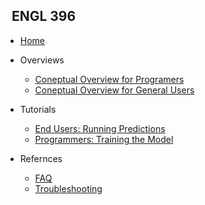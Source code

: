 <!-- _sidebar.md -->

## &nbsp; ENGL 396

* [Home](README.md)

* Overviews

  * [Coneptual Overview for Programers](docone.md)
  * [Coneptual Overview for General Users](doctwo.md)
  
* Tutorials 

  * [End Users: Running Predictions](docfour.md)
  * [Programmers: Training the Model](docfive.md)

* Refernces

  * [FAQ](docsix.md)
  * [Troubleshooting](docseven.md)